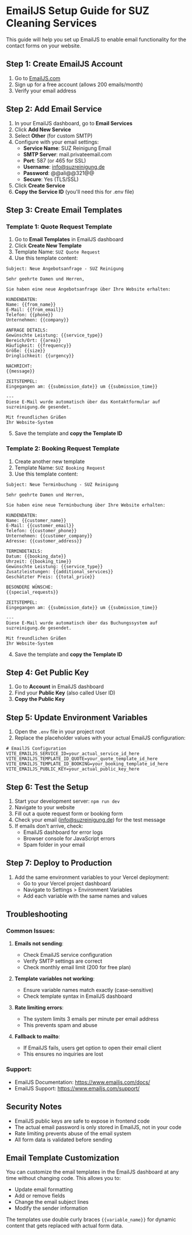 # EmailJS Setup Guide for SUZ Cleaning Services

This guide will help you set up EmailJS to enable email functionality for the contact forms on your website.

## Step 1: Create EmailJS Account

1. Go to [EmailJS.com](https://www.emailjs.com/)
2. Sign up for a free account (allows 200 emails/month)
3. Verify your email address

## Step 2: Add Email Service

1. In your EmailJS dashboard, go to **Email Services**
2. Click **Add New Service**
3. Select **Other** (for custom SMTP)
4. Configure with your email settings:
   - **Service Name**: SUZ Reinigung Email
   - **SMTP Server**: mail.privateemail.com
   - **Port**: 587 (or 465 for SSL)
   - **Username**: info@suzreinigung.de
   - **Password**: @@ali@@321@@
   - **Secure**: Yes (TLS/SSL)
5. Click **Create Service**
6. **Copy the Service ID** (you'll need this for .env file)

## Step 3: Create Email Templates

### Template 1: Quote Request Template

1. Go to **Email Templates** in EmailJS dashboard
2. Click **Create New Template**
3. Template Name: `SUZ Quote Request`
4. Use this template content:

```
Subject: Neue Angebotsanfrage - SUZ Reinigung

Sehr geehrte Damen und Herren,

Sie haben eine neue Angebotsanfrage über Ihre Website erhalten:

KUNDENDATEN:
Name: {{from_name}}
E-Mail: {{from_email}}
Telefon: {{phone}}
Unternehmen: {{company}}

ANFRAGE DETAILS:
Gewünschte Leistung: {{service_type}}
Bereich/Ort: {{area}}
Häufigkeit: {{frequency}}
Größe: {{size}}
Dringlichkeit: {{urgency}}

NACHRICHT:
{{message}}

ZEITSTEMPEL:
Eingegangen am: {{submission_date}} um {{submission_time}}

---
Diese E-Mail wurde automatisch über das Kontaktformular auf suzreinigung.de gesendet.

Mit freundlichen Grüßen
Ihr Website-System
```

5. Save the template and **copy the Template ID**

### Template 2: Booking Request Template

1. Create another new template
2. Template Name: `SUZ Booking Request`
3. Use this template content:

```
Subject: Neue Terminbuchung - SUZ Reinigung

Sehr geehrte Damen und Herren,

Sie haben eine neue Terminbuchung über Ihre Website erhalten:

KUNDENDATEN:
Name: {{customer_name}}
E-Mail: {{customer_email}}
Telefon: {{customer_phone}}
Unternehmen: {{customer_company}}
Adresse: {{customer_address}}

TERMINDETAILS:
Datum: {{booking_date}}
Uhrzeit: {{booking_time}}
Gewünschte Leistung: {{service_type}}
Zusatzleistungen: {{additional_services}}
Geschätzter Preis: {{total_price}}

BESONDERE WÜNSCHE:
{{special_requests}}

ZEITSTEMPEL:
Eingegangen am: {{submission_date}} um {{submission_time}}

---
Diese E-Mail wurde automatisch über das Buchungssystem auf suzreinigung.de gesendet.

Mit freundlichen Grüßen
Ihr Website-System
```

4. Save the template and **copy the Template ID**

## Step 4: Get Public Key

1. Go to **Account** in EmailJS dashboard
2. Find your **Public Key** (also called User ID)
3. **Copy the Public Key**

## Step 5: Update Environment Variables

1. Open the `.env` file in your project root
2. Replace the placeholder values with your actual EmailJS configuration:

```env
# EmailJS Configuration
VITE_EMAILJS_SERVICE_ID=your_actual_service_id_here
VITE_EMAILJS_TEMPLATE_ID_QUOTE=your_quote_template_id_here
VITE_EMAILJS_TEMPLATE_ID_BOOKING=your_booking_template_id_here
VITE_EMAILJS_PUBLIC_KEY=your_actual_public_key_here
```

## Step 6: Test the Setup

1. Start your development server: `npm run dev`
2. Navigate to your website
3. Fill out a quote request form or booking form
4. Check your email (info@suzreinigung.de) for the test message
5. If emails don't arrive, check:
   - EmailJS dashboard for error logs
   - Browser console for JavaScript errors
   - Spam folder in your email

## Step 7: Deploy to Production

1. Add the same environment variables to your Vercel deployment:
   - Go to your Vercel project dashboard
   - Navigate to Settings > Environment Variables
   - Add each variable with the same names and values

## Troubleshooting

### Common Issues:

1. **Emails not sending**:
   - Check EmailJS service configuration
   - Verify SMTP settings are correct
   - Check monthly email limit (200 for free plan)

2. **Template variables not working**:
   - Ensure variable names match exactly (case-sensitive)
   - Check template syntax in EmailJS dashboard

3. **Rate limiting errors**:
   - The system limits 3 emails per minute per email address
   - This prevents spam and abuse

4. **Fallback to mailto**:
   - If EmailJS fails, users get option to open their email client
   - This ensures no inquiries are lost

### Support:

- EmailJS Documentation: https://www.emailjs.com/docs/
- EmailJS Support: https://www.emailjs.com/support/

## Security Notes

- EmailJS public keys are safe to expose in frontend code
- The actual email password is only stored in EmailJS, not in your code
- Rate limiting prevents abuse of the email system
- All form data is validated before sending

## Email Template Customization

You can customize the email templates in the EmailJS dashboard at any time without changing code. This allows you to:
- Update email formatting
- Add or remove fields
- Change the email subject lines
- Modify the sender information

The templates use double curly braces `{{variable_name}}` for dynamic content that gets replaced with actual form data.
